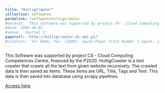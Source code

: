 ```yaml
---
title: "HultigCrawler"
collection: softwares
permalink: /software/hultigcrawler
#excerpt: 'This Software was supported by project C4 - Cloud Computing Competences Centre, financed by the P2020.'
#date: 2009-10-01
#venue: 'Journal 1'
paperurl: 'http://hultigcrawler.di.ubi.pt/'
#citation: 'Yur Name, You. (2009). &quot;Paper Title Number 1.&quot; <i>Journal 1</i>. 1(1).'
---
```

This Software was supported by project C4 - Cloud Computing Competences Centre, financed by the P2020.
HultigCrawler is a text crawler that crawls all the text from given website recursively. The crawled data is then saved as items. These items are URL, Title, Tags and Text. This data is then saved into database using scrapy pipelines.

[Access here](http://hultigcrawler.di.ubi.pt/)

